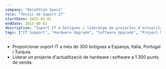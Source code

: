 ```yaml
---
company: "Decathlon Spain"
role: "Tècnic de Suport IT"
startDate: 2015-01-01
endDate: 2015-08-01
description: "Suport IT a botigues i lideratge de projectes d'actualització de hardware/software."
tags: ["IT Support", "Hardware Upgrade", "Software Upgrade", "Project Management"]
---
```


- Proporcionar suport IT a més de 300 botigues a Espanya, Itàlia, Portugal i Turquia.
- Liderar un projecte d'actualització de hardware i software a 1.300 punts de venda.